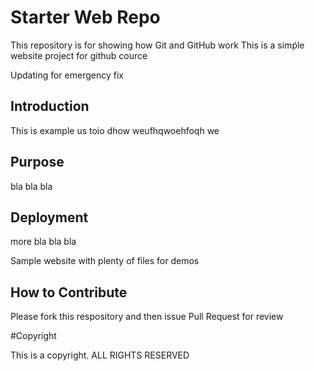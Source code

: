 
# Starter Web Repo

This repository is for showing how Git and GitHub work
This is a simṕle website project for github cource

Updating for emergency fix

## Introduction

This is example us toio dhow weufhqwoehfoqh we

## Purpose
 bla bla bla

## Deployment

more bla bla bla

Sample website with plenty of files for demos

## How to Contribute

Please fork this respository and then issue Pull Request for review

#Copyright

This is a copyright. ALL RIGHTS RESERVED
